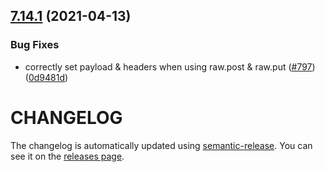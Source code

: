 ## [7.14.1](https://github.com/contentful/contentful-management.js/compare/v7.14.0...v7.14.1) (2021-04-13)


### Bug Fixes

* correctly set payload & headers when using raw.post & raw.put ([#797](https://github.com/contentful/contentful-management.js/issues/797)) ([0d9481d](https://github.com/contentful/contentful-management.js/commit/0d9481d0bdf0a021fb148895f04510fad3f4e006))

# CHANGELOG

The changelog is automatically updated using
[semantic-release](https://github.com/semantic-release/semantic-release). You
can see it on the [releases page](https://github.com/contentful/contentful-management.js/releases).

